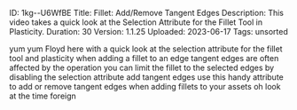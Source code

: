 ID: 1kg--U6WfBE
Title: Fillet: Add/Remove Tangent Edges
Description: This video takes a quick look at the Selection Attribute for the Fillet Tool in Plasticity.
Duration: 30
Version: 1.1.25
Uploaded: 2023-06-17
Tags: unsorted

yum yum Floyd here with a quick look at
the selection attribute for the fillet
tool and plasticity when adding a fillet
to an edge tangent edges are often
affected by the operation you can limit
the fillet to the selected edges by
disabling the selection attribute add
tangent edges
use this handy attribute to add or
remove tangent edges when adding fillets
to your assets oh look at the time
foreign

